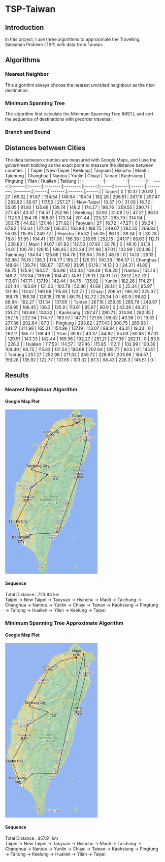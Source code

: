 # TSP-Taiwan
## Introduction
In this project, I use three algorithms to approximate the Travelling Salesman Problem (TSP) with data from Taiwan.

## Algorithms 
### Nearest Neighbor
This algorithm always choose the nearest unvisited neighbour as the next destination.  

### Minimum Spanning Tree
The algorithm first calculate the Minimum Spanning Tree (MST), and sort the sequence of destinations with preorder traversal.
### Branch and Bound

## Distances between Cities
The data between counties are measured with Google Maps, and I use the government building as the exact point to measure the distance between counties.
| | Taipei     | New-Taipei | Keelung | Taoyuan | Hsinchu | Maoli  | Taichung | Changhua | Nantou | Yunlin | Chiayi | Tainan | Kaohsiung | Pingtung | Yilan  | Hualien | Taidung |
|:----------:|:----------:|:-------:|:-------:|:-------:|:------:|:--------:|:--------:|:------:|:------:|:------:|:------:|:---------:|:--------:|:------:|:-------:|:-------:|:------:|
| Taipei     | 0          | 10.37   | 20.92   | 27      | 65.32  | 91.67    | 134.54   | 148.64 | 154.14 | 182.26 | 206.51 | 267.16    | 297.47   | 283.82 | 39.67   | 117.53  | 257.27 |
| New-Taipei | 10.37      | 0       | 31.09   | 16.72   | 55.05  | 81.93    | 125.68   | 139.74 | 146.2  | 174.27 | 198.76 | 259.55    | 290.71   | 277.43 | 43.37   | 114.57  | 252.96 |
| Keelung    | 20.92      | 31.09   | 0       | 47.27   | 86.13  | 112.53   | 154.76   | 168.87 | 173.34 | 201.44 | 225.37 | 285.79    | 314.94   | 300.75 | 44.62   | 127.46  | 271.02 |
| Taoyuan    | 27         | 16.72   | 47.27   | 0       | 39.34  | 67.92    | 113.64   | 127.49 | 136.05 | 163.84 | 188.75 | 249.67    | 282.35   | 269.83 | 55.03   | 115.95  | 249.72 |
| Hsinchu    | 65.32      | 55.05   | 86.13   | 39.34   | 0      | 30.78    | 78.8     | 91.95  | 104.41 | 131.06 | 156.38 | 216.95    | 252.15   | 241.17 | 80.63   | 112.11  | 228.83 |
| Maoli      | 91.67      | 81.93   | 112.53  | 67.92   | 30.78  | 0        | 48.16    | 61.19  | 74.81  | 100.78 | 126.15 | 186.45    | 222.34   | 211.98 | 97.01   | 102.99  | 203.98 |
| Taichung   | 134.54     | 125.68  | 154.76  | 113.64  | 78.8   | 48.16    | 0        | 14.13  | 29.13  | 52.86  | 78.16  | 138.3     | 174.77   | 165.21 | 129.51  | 100.39  | 164.57 |
| Changhua   | 148.64     | 139.74  | 168.87  | 127.49  | 91.95  | 61.19    | 14.13    | 0      | 24.31  | 41.89  | 66.75  | 125.9     | 163.57   | 154.96 | 143.33  | 109.49  | 159.28 |
| Nantou     | 154.14     | 146.2   | 173.34  | 136.05  | 104.41 | 74.81    | 29.13    | 24.31  | 0      | 28.12  | 52.72  | 113.61    | 147.71   | 137.19 | 142.44  | 94.75   | 135.92 |
| Yunlin     | 182.26     | 174.27  | 201.44  | 163.84  | 131.06 | 100.78   | 52.86    | 41.89  | 28.12  | 0      | 25.34  | 85.97     | 121.95   | 113.07 | 169.96  | 115.83  | 122.77 |
| Chiayi     | 206.51     | 198.76  | 225.37  | 188.75  | 156.38 | 126.15   | 78.16    | 66.75  | 52.72  | 25.34  | 0      | 60.9      | 96.82    | 88.84  | 192.27  | 131.54  | 107.65 |
| Tainan     | 267.16     | 259.55  | 285.79  | 249.67  | 216.95 | 186.45   | 138.3    | 125.9  | 113.61 | 85.97  | 60.9   | 0         | 43.36    | 46.31  | 251.21  | 183.68  | 103.32 |
| Kaohsiung  | 297.47     | 290.71  | 314.94  | 282.35  | 252.15 | 222.34   | 174.77   | 163.57 | 147.71 | 121.95 | 96.82  | 43.36     | 0        | 19.33  | 277.36  | 202.64  | 87.3   |
| Pingtung   | 283.82     | 277.43  | 300.75  | 269.83  | 241.17 | 211.98   | 165.21   | 154.96 | 137.19 | 113.07 | 88.84  | 46.31     | 19.33    | 0      | 262.11  | 185.77  | 68.43  |
| Yilan      | 39.67      | 43.37   | 44.62   | 55.03   | 80.63  | 97.01    | 129.51   | 143.33 | 142.44 | 169.96 | 192.27 | 251.21    | 277.36   | 262.11 | 0       | 83.5    | 228.3  |
| Hualien    | 117.53     | 114.57  | 127.46  | 115.95  | 112.11 | 102.99   | 100.39   | 109.49 | 94.75  | 115.83 | 131.54 | 183.68    | 202.64   | 185.77 | 83.5    | 0       | 145.51 |
| Taidung    | 257.27     | 252.96  | 271.02  | 249.72  | 228.83 | 203.98   | 164.57   | 159.28 | 135.92 | 122.77 | 107.65 | 103.32    | 87.3     | 68.43  | 228.3   | 145.51  | 0      |


## Results
### Nearest Neighbour Algorithm
#### Google Map Plot
<img src="NN_Result.png" width="300">

#### Sequence
Total Distance : 723.84 km  
Taipei -> New Taipei -> Taoyuan -> Hsinchu -> Maoli -> Taichung -> Changhua -> Nantou -> Yunlin -> Chiayi -> Tainan -> Kaohsiung -> Pingtung -> Taitung -> Hualien -> Yilan -> Keelung -> Taipei

### Minimum Spanning Tree Approximate Algorithm
#### Google Map Plot
<img src="MST_Result.png" width="300">  

#### Sequence
Total Distance : 957.91  km  
Taipei -> New Taipei -> Taoyuan -> Hsinchu -> Maoli -> Taichung -> Changhua -> Nantou -> Yunlin -> Chiayi -> Tainan -> Kaohsiung -> Pingtung -> Taitung -> Keelung -> Hualien -> Yilan -> Taipei
